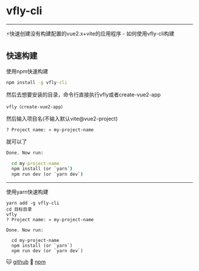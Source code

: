 # vfly-cli
****
⚡快速创建没有构建配置的vue2.x+vite的应用程序
	- 如何使用vfly-cli构建

## 快速构建
使用npm快速构建
```cmd
npm install -g vfly-cli
```

然后去想要安装的目录，命令行直接执行vfly或者create-vue2-app

```
vfly（create-vue2-app）
```

然后输入项目名(不输入默认vite@vue2-project)

```
? Project name: » my-project-name
```

就可以了

```cmd
Done. Now run:

  cd my-project-name
  npm install (or `yarn`)
  npm run dev (or `yarn dev`)
```

****
使用yarn快速构建
```
yarn add -g vfly-cli
cd 目标目录
vfly
? Project name: » my-project-name

Done. Now run:

  cd my-project-name
  npm install (or `yarn`)
  npm run dev (or `yarn dev`)
```


🐱 [github](https://github.com/deyuqin/vfly-cli)
🎈 [npm](https://www.npmjs.com/package/vfly-create)